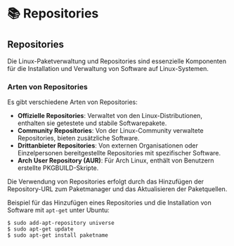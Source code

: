 # 📚 Repositories

## Repositories

Die Linux-Paketverwaltung und Repositories sind essenzielle Komponenten für die Installation und Verwaltung von Software auf Linux-Systemen.

### Arten von Repositories

Es gibt verschiedene Arten von Repositories:

-   **Offizielle Repositories**: Verwaltet von den Linux-Distributionen, enthalten sie getestete und stabile Softwarepakete.
-   **Community Repositories**: Von der Linux-Community verwaltete Repositories, bieten zusätzliche Software.
-   **Drittanbieter Repositories**: Von externen Organisationen oder Einzelpersonen bereitgestellte Repositories mit spezifischer Software.
-   **Arch User Repository (AUR)**: Für Arch Linux, enthält von Benutzern erstellte PKGBUILD-Skripte.

Die Verwendung von Repositories erfolgt durch das Hinzufügen der Repository-URL zum Paketmanager und das Aktualisieren der Paketquellen.

Beispiel für das Hinzufügen eines Repositories und die Installation von Software mit `apt-get` unter Ubuntu:

```shell
$ sudo add-apt-repository universe
$ sudo apt-get update
$ sudo apt-get install paketname
```
